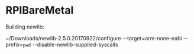# RPIBareMetal

Building newlib:

~/Downloads/newlib-2.5.0.20170922/configure --target=arm-none-eabi --prefix=`pwd` --disable-newlib-supplied-syscalls
